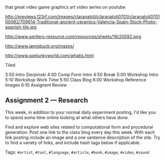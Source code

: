 that great video game graphics art video series on youtube


http://previews.123rf.com/images/claranatoli/claranatoli0701/claranatoli070100082/709614-Traditional-ancient-ceramics-Valencia-Spain-Stock-Photo-spanish-tile.jpg


http://www.spriters-resource.com/resources/sheets/19/20592.png


http://www.jamisbuck.org/mazes/

http://www.spelunkyworld.com/whatis.html

Tiled


3:50 Intro Sierpinski
4:00 Comp Form Intro
4:50 Break
5:00 Workshop Intro
5:10 Workshop Work Time
5:50 Class Blog
6:00 Workshop Reference Images
6:10 Assignent Review

## Assignment 2 — Research
This week, in addition to your normal daily experiment posting, I'd like you to spend some time online looking at what others have done.

Find and explore web sites related to computational form and procedural generation. Post one link to the class blog every day this week. With each link posting include an image and a one sentence description of the site. Try to find a variety of links, and include hash tags below if applicable.

Tags: `#artist`, `#tool`, `#language`, `#article`, `#book`, `#image`, `#video`, `#sound`
